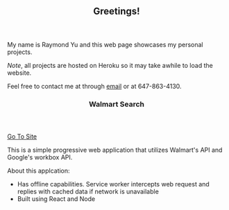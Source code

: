 <section>
  <header>
    <h1>Greetings!</h1>   
  </header>
  <p>My name is Raymond Yu and this web page showcases my personal projects.</p>
  <p><i>Note</i>, all projects are hosted on Heroku so it may take awhile to load the website.</p>
  <p>Feel free to contact me at through <a href="mailto:raymond.yu171@gmail.com">email</a> or at 647-863-4130.</p>
</section>

<section>
  <header> 
    <h3>Walmart Search</h3>
  </header>
  <p><a href='https://walmartsearch.herokuapp.com'>Go To Site</a></p>
  <p>This is a simple progressive web application that utilizes Walmart's API and Google's workbox API.</p>
  <p>About this applcation:</p>
  <ul>
    <li>Has offline capabilities. Service worker intercepts web request and replies with cached data if network is unavailable</li>
    <li>Built using React and Node</li>
  </ul>
</section>


<section>
  <header> 
    <h3></h3>
  </header>
  <p></p>
</section>


<section>
  <header> 
    <h3></h3>
  </header>
  <p></p>
</section>


<section>
  <header> 
    <h3></h3>
  </header>
  <p></p>
</section>

